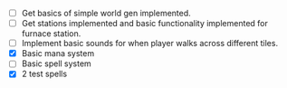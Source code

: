 - [ ] Get basics of simple world gen implemented.
- [ ] Get stations implemented and basic functionality implemented for furnace station.
- [ ] Implement basic sounds for when player walks across different tiles.
- [x] Basic mana system
- [ ] Basic spell system
- [x] 2 test spells
